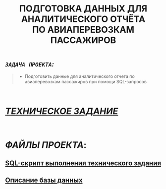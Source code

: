  <h1 align="center">ПОДГОТОВКА ДАННЫХ ДЛЯ АНАЛИТИЧЕСКОГО ОТЧЁТА <br> ПО АВИАПЕРЕВОЗКАМ ПАССАЖИРОВ</h1>


<img src=""/>


## _`ЗАДАЧА ПРОЕКТА`:_

> - Подготовить данные для аналитического отчета по авиаперевозкам пассажиров при помощи SQL-запросов


&nbsp;
# [_ТЕХНИЧЕСКОЕ ЗАДАНИЕ_]()


&nbsp;
# _ФАЙЛЫ ПРОЕКТА_:

## [SQL-скрипт выполнения технического задания]()
## [Описание базы данных]()